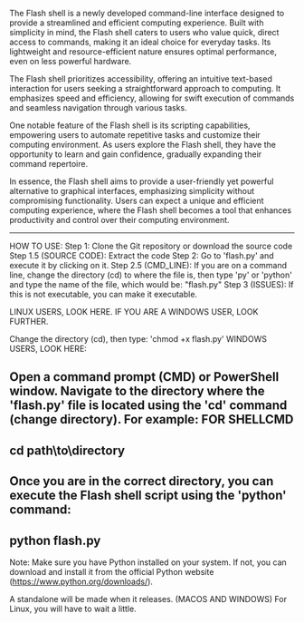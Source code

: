 The Flash shell is a newly developed command-line interface designed to provide a streamlined and efficient computing experience. Built with simplicity in mind, the Flash shell caters to users who value quick, direct access to commands, making it an ideal choice for everyday tasks. Its lightweight and resource-efficient nature ensures optimal performance, even on less powerful hardware.

The Flash shell prioritizes accessibility, offering an intuitive text-based interaction for users seeking a straightforward approach to computing. It emphasizes speed and efficiency, allowing for swift execution of commands and seamless navigation through various tasks.

One notable feature of the Flash shell is its scripting capabilities, empowering users to automate repetitive tasks and customize their computing environment. As users explore the Flash shell, they have the opportunity to learn and gain confidence, gradually expanding their command repertoire.

In essence, the Flash shell aims to provide a user-friendly yet powerful alternative to graphical interfaces, emphasizing simplicity without compromising functionality. Users can expect a unique and efficient computing experience, where the Flash shell becomes a tool that enhances productivity and control over their computing environment.

_______________________________________________________________________________________________________________________________________________________________________________________________________________________________________________________________________

HOW TO USE:
Step 1: Clone the Git repository or download the source code
Step 1.5 (SOURCE CODE): Extract the code
Step 2: Go to 'flash.py' and execute it by clicking on it.
Step 2.5 (CMD_LINE): If you are on a command line, change the directory (cd) to where the file is, then type 'py' or 'python' and type the name of the file, which would be: "flash.py"
Step 3 (ISSUES): If this is not executable, you can make it executable.

LINUX USERS, LOOK HERE. IF YOU ARE A WINDOWS USER, LOOK FURTHER.

Change the directory (cd), then type: 'chmod +x flash.py'
WINDOWS USERS, LOOK HERE:

Open a command prompt (CMD) or PowerShell window.
Navigate to the directory where the 'flash.py' file is located using the 'cd' command (change directory). For example:
FOR SHELLCMD
---------------------
cd path\to\directory
---------------------
Once you are in the correct directory, you can execute the Flash shell script using the 'python' command:
----------------
python flash.py
----------------
Note: Make sure you have Python installed on your system. If not, you can download and install it from the official Python website (https://www.python.org/downloads/).

A standalone will be made when it releases. (MACOS AND WINDOWS) For Linux, you will have to wait a little.
